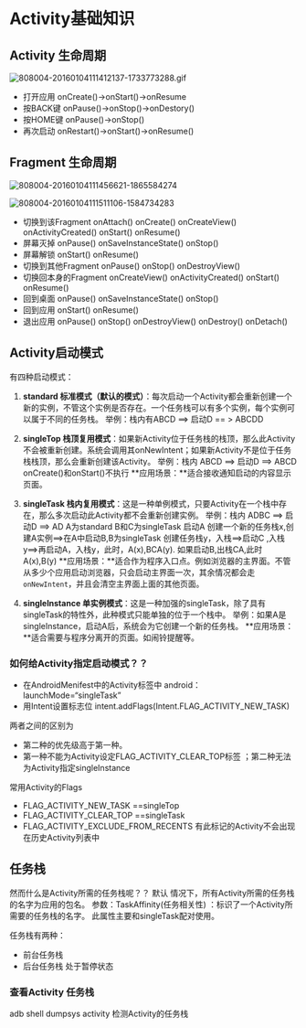 # Activity基础知识

## Activity 生命周期

![808004-20160104111412137-1733773288.gif](images/Activity-lifecycle.png)



- 打开应用 onCreate()->onStart()->onResume
- 按BACK键 onPause()->onStop()->onDestory()
- 按HOME键 onPause()->onStop()
- 再次启动 onRestart()->onStart()->onResume()

## Fragment 生命周期

![808004-20160104111456621-1865584274](images/fragment-lifecycle.png)

![808004-20160104111511106-1584734283](images/Activity-fragment.png)

- 切换到该Fragment onAttach() onCreate() onCreateView() onActivityCreated() onStart() onResume()
- 屏幕灭掉 onPause() onSaveInstanceState() onStop()
- 屏幕解锁 onStart() onResume()
- 切换到其他Fragment onPause() onStop() onDestroyView()
- 切换回本身的Fragment onCreateView() onActivityCreated() onStart() onResume()
- 回到桌面 onPause() onSaveInstanceState() onStop()
- 回到应用 onStart() onResume()
- 退出应用 onPause() onStop() onDestroyView() onDestroy() onDetach()

 ## Activity启动模式

有四种启动模式：
1. **standard 标准模式（默认的模式）**：每次启动一个Activity都会重新创建一个新的实例，不管这个实例是否存在。一个任务栈可以有多个实例，每个实例可以属于不同的任务栈。
     举例：栈内有ABCD ==> 启动D == > ABCDD

2. **singleTop 栈顶复用模式**：如果新Activity位于任务栈的栈顶，那么此Activity不会被重新创建。系统会调用其onNewIntent；如果新Activity不是位于任务栈栈顶，那么会重新创建该Activity。
     举例：栈内 ABCD ==> 启动D ==> ABCD onCreate()和onStart()不执行
     **应用场景：**适合接收通知启动的内容显示页面。

3. **singleTask 栈内复用模式**：这是一种单例模式，只要Activity在一个栈中存在，那么多次启动此Activity都不会重新创建实例。
     举例：栈内 ADBC ==> 启动D ==> AD 
               A为standard B和C为singleTask 启动A 创建一个新的任务栈x,创建A实例==>在A中启动B,B为singleTask 创建任务栈y，入栈==>启动C ,入栈y==>再启动A，入栈y，此时，A(x),BCA(y). 如果启动B,出栈CA,此时 A(x),B(y)
     **应用场景：**适合作为程序入口点。例如浏览器的主界面。不管从多少个应用启动浏览器，只会启动主界面一次，其余情况都会走`onNewIntent`，并且会清空主界面上面的其他页面。

4. **singleInstance 单实例模式**：这是一种加强的singleTask，除了具有singleTask的特性外，此种模式只能单独的位于一个栈中。
     举例：如果A是singleInstance，启动A后，系统会为它创建一个新的任务栈。
     **应用场景：**适合需要与程序分离开的页面。如闹铃提醒等。



### 如何给Activity指定启动模式？？

* 在AndroidMenifest中的Activity标签中  android：launchMode=“singleTask”
* 用Intent设置标志位  intent.addFlags(Intent.FLAG_ACTIVITY_NEW_TASK)

两者之间的区别为
* 第二种的优先级高于第一种。
* 第一种不能为Activity设定FLAG_ACTIVITY_CLEAR_TOP标签 ；第二种无法为Activity指定singleInstance



常用Activity的Flags

- FLAG_ACTIVITY_NEW_TASK ==singleTop
- FLAG_ACTIVITY_CLEAR_TOP  ==singleTask
- FLAG_ACTIVITY_EXCLUDE_FROM_RECENTS 有此标记的Activity不会出现在历史Activity列表中

## 任务栈

然而什么是Activity所需的任务栈呢？？
默认 情况下，所有Activity所需的任务栈的名字为应用的包名。
参数：TaskAffinity(任务相关性) ：标识了一个Activity所需要的任务栈的名字。 此属性主要和singleTask配对使用。

任务栈有两种：
* 前台任务栈
* 后台任务栈 处于暂停状态

### 查看Activity 任务栈

adb shell dumpsys activity  检测Activity的任务栈

